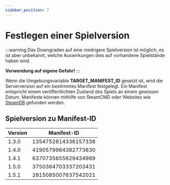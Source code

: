 ```yaml
---
sidebar_position: 7
---
```


# Festlegen einer Spielversion

:::warning
Das Downgraden auf eine niedrigere Spielversion ist möglich, es ist aber unbekannt, welche Auswirkungen dies auf
vorhandene Spielstände haben wird.

**Verwendung auf eigene Gefahr!**
:::

Wenn die Umgebungsvariable **TARGET_MANIFEST_ID** gesetzt ist, wird die Serverversion auf ein bestimmtes Manifest
festgelegt.
Ein Manifest entspricht einem veröffentlichten Zustand des Spiels an einem gewissen Datum. Manifeste können mithilfe
von SteamCMD oder Websites wie [SteamDB](https://steamdb.info/depot/2394012/manifests/) gefunden werden.

## Spielversion zu Manifest-ID

| Version | Manifest-ID          |
|---------|----------------------|
| 1.3.0   | 1354752814336157338  |
| 1.4.0   | 4190579964382773830  |
| 1.4.1   | 6370735655629434989  |
| 1.5.0   | 3750364703337203431  |
| 1.5.1   | 2815085007637542021  |
